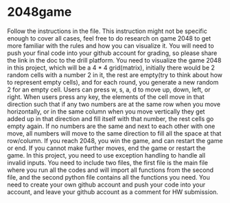 # 2048game
Follow the instructions in the file. This instruction might not be specific enough to cover all cases, feel free to do research on game 2048 to get more familiar with the rules and how you can visualize it. You will need to push your final code into your github account for grading, so please share the link in the doc to the drill platform.
You need to visualize the game 2048 in this project, which will be a 4 * 4 grid(matrix), initially there would be 2 random cells with a number 2 in it, the rest are empty(try to think about how to represent empty cells), and for each round, you generate a new random 2 for an empty cell. Users can press w, s, a, d to move up, down, left, or right. When users press any key, the elements of the cell move in that direction such that if any two numbers are at the same row when you move horizontally, or in the same column when you move vertically they get added up in that direction and fill itself with that number, the rest cells go empty again. If no numbers are the same and next to each other with one move, all numbers will move to the same direction to fill all the space at that row/column. If you reach 2048, you win the game, and can restart the game or end. If you cannot make further moves, end the game or restart the game.
In this project, you need to use exception handling to handle all invalid inputs. You need to include two files, the first file is the main file where you run all the codes and will import all functions from the second file, and the second python file contains all the functions you need. You need to create your own github account and push your code into your account, and leave your github account as a comment for HW submission.
